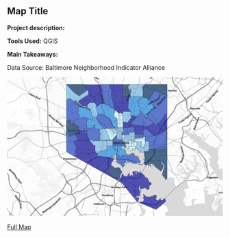 ## Map Title  

**Project description:**   
  
**Tools Used:** QGIS  
  
**Main Takeaways:**  

Data Source: Baltimore Neighborhood Indicator Alliance

<img src="../images/webmap1_thum.jpg?raw=true"/>

[Full Map](../pages/webmap1/index.html)  

